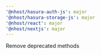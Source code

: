 ```yaml
---
'@nhost/hasura-auth-js': major
'@nhost/hasura-storage-js': major
'@nhost/react': major
'@nhost/nextjs': major
---
```


Remove deprecated methods
